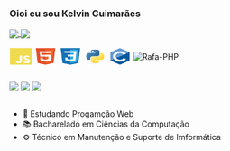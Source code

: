 ### Oioi eu sou Kelvin Guimarães

<div>
<a href="[https://github.com/KelvinGuimaraes/github-readme-stats]">
  <img height=150 align="center" src="https://github-readme-stats.vercel.app/api?username=KelvinGuimaraes&show_icons=true&bg_color=00000000" />
</a>
<a href="[https://github.com/KelvinGuimaraes/convoychat]">
  <img height=150 align="center" src="https://github-readme-stats.vercel.app/api/top-langs?username=KelvinGuimaraes&layout=compact&langs_count=8&card_width=320&bg_color=00000000" />
</a>
</div>

<div style="display: inline_block"><br>
  <img align="center" alt="Rafa-Js" height="30" width="40" src="https://raw.githubusercontent.com/devicons/devicon/master/icons/javascript/javascript-plain.svg">
  <img align="center" alt="Rafa-HTML" height="30" width="40" src="https://raw.githubusercontent.com/devicons/devicon/master/icons/html5/html5-original.svg">
  <img align="center" alt="Rafa-CSS" height="30" width="40" src="https://raw.githubusercontent.com/devicons/devicon/master/icons/css3/css3-original.svg">
  <img align="center" alt="Rafa-Python" height="30" width="40" src="https://raw.githubusercontent.com/devicons/devicon/master/icons/python/python-original.svg">
  <img align="center" alt="Rafa-C" height="30" width="40" src="https://raw.githubusercontent.com/devicons/devicon/master/icons/c/c-original.svg">
  <img align="center" alt="Rafa-PHP" height="40" width="40" src="https://cdn.jsdelivr.net/gh/devicons/devicon@latest/icons/php/php-original.svg">
</div>

##

<div> 
  <a href="https://instagram.com/kelvin__guima" target="_blank"><img src="https://img.shields.io/badge/-Instagram-%23E4405F?style=for-the-badge&logo=instagram&logoColor=white" target="_blank"></a>
  <a href = "kelvingui18@gmail.com"><img src="https://img.shields.io/badge/-Gmail-%23333?style=for-the-badge&logo=gmail&logoColor=white" target="_blank"></a>
  <a href="https://www.linkedin.com/in/kelvin-guimarães-1331522b3" target="_blank"><img src="https://img.shields.io/badge/-LinkedIn-%230077B5?style=for-the-badge&logo=linkedin&logoColor=white" target="_blank"></a> </div>

##

- 🌱 Estudando Progamção Web
- 📚 Bacharelado em Ciências da Computação 
- ⚙️ Técnico em Manutenção e Suporte de Imformática
